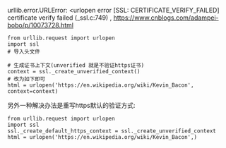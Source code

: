 urllib.error.URLError: <urlopen error [SSL: CERTIFICATE_VERIFY_FAILED] certificate verify failed (_ssl.c:749) ,
https://www.cnblogs.com/adampei-bobo/p/10073728.html

```
from urllib.request import urlopen
import ssl
# 导入头文件

# 生成证书上下文(unverified 就是不验证https证书)
context = ssl._create_unverified_context()
# 改为如下即可
html = urlopen('https://en.wikipedia.org/wiki/Kevin_Bacon', context=context)
```
另外一种解决办法是重写https默认的验证方式:
```
from urllib.request import urlopen
import ssl
ssl._create_default_https_context = ssl._create_unverified_context
html = urlopen('https://en.wikipedia.org/wiki/Kevin_Bacon',)
```